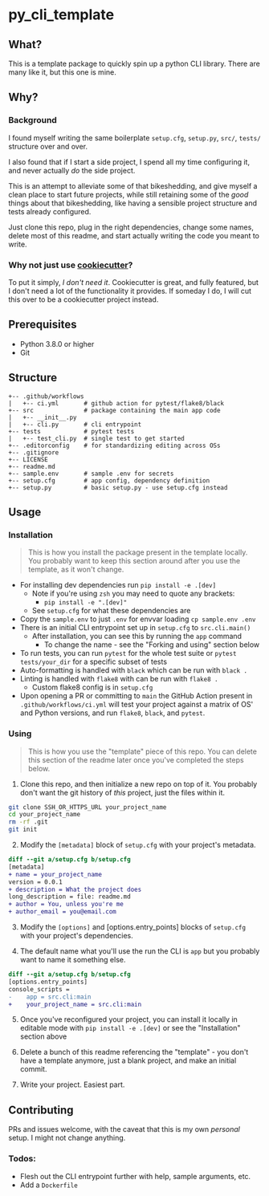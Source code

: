 # py_cli_template

## What?

This is a template package to quickly spin up a python CLI library. There are many like it, but this one is mine.

## Why?

### Background

I found myself writing the same boilerplate `setup.cfg`, `setup.py`, `src/`, `tests/` structure over and over.

I also found that if I start a side project, I spend all my time configuring it, and never actually _do_ the side project.

This is an attempt to alleviate some of that bikeshedding, and give myself a clean place to start future projects, while still retaining some of the _good_ things about that bikeshedding, like having a sensible project structure and tests already configured.

Just clone this repo, plug in the right dependencies, change some names, delete most of this readme, and start actually writing the code you meant to write.

### Why not just use [cookiecutter](https://github.com/cookiecutter/cookiecutter)?

To put it simply, _I don't need it_. Cookiecutter is great, and fully featured, but I don't need a lot of the functionality it provides.
If someday I do, I will cut this over to be a cookiecutter project instead.

## Prerequisites

* Python 3.8.0 or higher
* Git

## Structure

```
+-- .github/workflows
|   +-- ci.yml       # github action for pytest/flake8/black
+-- src              # package containing the main app code
|   +-- __init__.py
|   +-- cli.py       # cli entrypoint
+-- tests            # pytest tests
|   +-- test_cli.py  # single test to get started
+-- .editorconfig    # for standardizing editing across OSs
+-- .gitignore
+-- LICENSE
+-- readme.md
+-- sample.env       # sample .env for secrets
+-- setup.cfg        # app config, dependency definition
+-- setup.py         # basic setup.py - use setup.cfg instead
```

## Usage

### Installation

> This is how you install the package present in the template locally. You probably want to keep this section around after you use the template, as it won't change.

* For installing dev dependencies run `pip install -e .[dev]`
  * Note if you're using `zsh` you may need to quote any brackets:
    * `pip install -e ".[dev]"`
  * See `setup.cfg` for what these dependencies are
* Copy the `sample.env` to just `.env` for envvar loading
  `cp sample.env .env`
* There is an initial CLI entrypoint set up in `setup.cfg` to `src.cli.main()`
  * After installation, you can see this by running the `app` command
    * To change the name - see the "Forking and using" section below
* To run tests, you can run `pytest` for the whole test suite or `pytest tests/your_dir` for a specific subset of tests
* Auto-formatting is handled with `black` which can be run with `black .`
* Linting is handled with `flake8` with can be run with `flake8 .`
  * Custom flake8 config is in `setup.cfg`
* Upon opening a PR or committing to `main` the GitHub Action present in `.github/workflows/ci.yml` will test your project against a matrix of OS' and Python versions, and run `flake8`, `black`, and `pytest`.

### Using

> This is how you use the "template" piece of this repo. You can delete this section of the readme later once you've completed the steps below.

1. Clone this repo, and then initialize a new repo on top of it.
You probably don't want the git history of _this_ project, just the files within it.
```bash
git clone SSH_OR_HTTPS_URL your_project_name
cd your_project_name
rm -rf .git
git init
```

2. Modify the `[metadata]` block of `setup.cfg` with your project's metadata.
```diff
diff --git a/setup.cfg b/setup.cfg
[metadata]
+ name = your_project_name
version = 0.0.1
+ description = What the project does
long_description = file: readme.md
+ author = You, unless you're me
+ author_email = you@email.com
```

3. Modify the `[options]` and [options.entry_points] blocks of `setup.cfg` with your project's dependencies.

4. The default name what you'll use the run the CLI is `app` but you probably want to name it something else.

```diff
diff --git a/setup.cfg b/setup.cfg
[options.entry_points]
console_scripts =
-    app = src.cli:main
+    your_project_name = src.cli:main
```

5. Once you've reconfigured your project, you can install it locally in editable mode with `pip install -e .[dev]` or see the "Installation" section above

6. Delete a bunch of this readme referencing the "template" - you don't have a template anymore, just a blank project, and make an initial commit.

7. Write your project. Easiest part.

## Contributing

PRs and issues welcome, with the caveat that this is my own _personal_ setup. I might not change anything.

### Todos:
* Flesh out the CLI entrypoint further with help, sample arguments, etc.
* Add a `Dockerfile`
